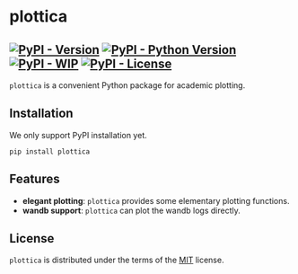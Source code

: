 # plottica

[![PyPI - Version](https://img.shields.io/pypi/v/plottica.svg)](https://pypi.org/project/plottica)
[![PyPI - Python Version](https://img.shields.io/pypi/pyversions/plottica.svg)](https://pypi.org/project/plottica)
[![PyPI - WIP](https://img.shields.io/badge/status-WIP-yellow.svg)](https://pypi.org/project/plottica)
[![PyPI - License](https://img.shields.io/pypi/l/plottica.svg)](https://spdx.org/licenses/MIT.html)
-----

`plottica` is a convenient Python package for academic plotting.

## Installation

We only support PyPI installation yet.

```console
pip install plottica
```

## Features

- **elegant plotting**: `plottica` provides some elementary plotting functions.
- **wandb support**: `plottica` can plot the wandb logs directly.

## License

`plottica` is distributed under the terms of the [MIT](https://spdx.org/licenses/MIT.html) license.

